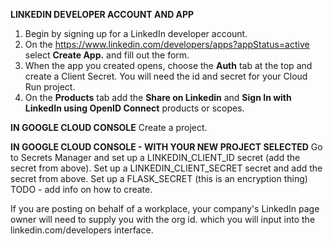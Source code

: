 **LINKEDIN DEVELOPER ACCOUNT AND APP**
1. Begin by signing up for a LinkedIn developer account. 
1. On the https://www.linkedin.com/developers/apps?appStatus=active select **Create App.** and fill out the form.
1. When the app you created opens, choose the **Auth** tab at the top and create a Client Secret. You will need the id and secret for your Cloud Run project.
1. On the **Products** tab add the **Share on Linkedin** and **Sign In with LinkedIn using OpenID Connect** products or scopes. 

**IN GOOGLE CLOUD CONSOLE**
Create a project. 

**IN GOOGLE CLOUD CONSOLE - WITH YOUR NEW PROJECT SELECTED**
Go to Secrets Manager and set up a LINKEDIN_CLIENT_ID secret (add the secret from above). 
Set up a LINKEDIN_CLIENT_SECRET secret and add the secret from above.
Set up a FLASK_SECRET (this is an encryption thing) TODO - add info on how to create.


If you are posting on behalf of a workplace, your company's LinkedIn page owner will need to supply you with the org id.
which you will input into the linkedin.com/developers interface. 
